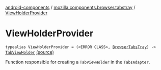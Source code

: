 [android-components](../index.md) / [mozilla.components.browser.tabstray](index.md) / [ViewHolderProvider](./-view-holder-provider.md)

# ViewHolderProvider

`typealias ViewHolderProvider = (<ERROR CLASS>, `[`BrowserTabsTray`](-browser-tabs-tray/index.md)`) -> `[`TabViewHolder`](-tab-view-holder/index.md) [(source)](https://github.com/mozilla-mobile/android-components/blob/master/components/browser/tabstray/src/main/java/mozilla/components/browser/tabstray/TabsAdapter.kt#L18)

Function responsible for creating a `TabViewHolder` in the `TabsAdapter`.

